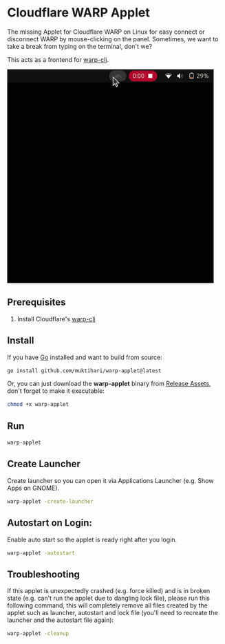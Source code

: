 # Cloudflare WARP Applet

The missing Applet for Cloudflare WARP on Linux for easy connect or disconnect WARP by mouse-clicking on the panel. Sometimes, we want to take a break from typing on the terminal, don't we?

This acts as a frontend for [warp-cli](https://developers.cloudflare.com/warp-client/get-started/linux/).

![demo](./demo.gif)

## Prerequisites

1. Install Cloudflare's [warp-cli](https://developers.cloudflare.com/warp-client/get-started/linux/)

## Install

If you have [Go](https://go.dev/) installed and want to build from source:

```sh
go install github.com/muktihari/warp-applet@latest
```

Or, you can just download the **warp-applet** binary from [Release Assets](https://github.com/muktihari/warp-applet/releases), don't forget to make it executable:

```sh
chmod +x warp-applet
```

## Run

```sh
warp-applet
```

## Create Launcher

Create launcher so you can open it via Applications Launcher (e.g. Show Apps on GNOME).

```sh
warp-applet -create-launcher
```

## Autostart on Login:

Enable auto start so the applet is ready right after you login.

```sh
warp-applet -autostart
```

## Troubleshooting

If this applet is unexpectedly crashed (e.g. force killed) and is in broken state (e.g. can't run the applet due to dangling lock file), please run this following command, this will completely remove all files created by the applet such as launcher, autostart and lock file (you'll need to recreate the launcher and the autostart file again):

```sh
warp-applet -cleanup
```
